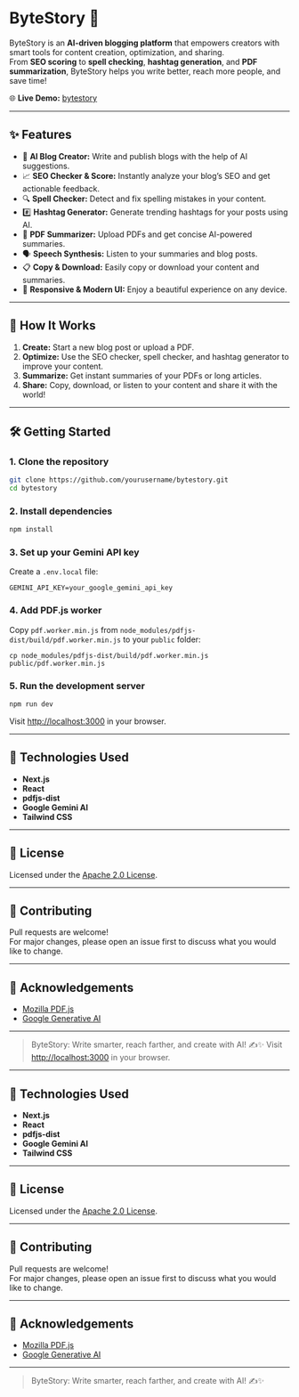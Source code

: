 # ByteStory 🚀

ByteStory is an **AI-driven blogging platform** that empowers creators with smart tools for content creation, optimization, and sharing.  
From **SEO scoring** to **spell checking**, **hashtag generation**, and **PDF summarization**, ByteStory helps you write better, reach more people, and save time!

🌐 **Live Demo:** [bytestory](https://byte-story.vercel.app/)

---

## ✨ Features

- 📝 **AI Blog Creator:** Write and publish blogs with the help of AI suggestions.
- 📈 **SEO Checker & Score:** Instantly analyze your blog’s SEO and get actionable feedback.
- 🔍 **Spell Checker:** Detect and fix spelling mistakes in your content.
- #️⃣ **Hashtag Generator:** Generate trending hashtags for your posts using AI.
- 📄 **PDF Summarizer:** Upload PDFs and get concise AI-powered summaries.
- 🗣️ **Speech Synthesis:** Listen to your summaries and blog posts.
- 📋 **Copy & Download:** Easily copy or download your content and summaries.
- 🌙 **Responsive & Modern UI:** Enjoy a beautiful experience on any device.

---

## 🚦 How It Works

1. **Create:** Start a new blog post or upload a PDF.
2. **Optimize:** Use the SEO checker, spell checker, and hashtag generator to improve your content.
3. **Summarize:** Get instant summaries of your PDFs or long articles.
4. **Share:** Copy, download, or listen to your content and share it with the world!

---

## 🛠️ Getting Started

### 1. Clone the repository

```sh
git clone https://github.com/yourusername/bytestory.git
cd bytestory
```

### 2. Install dependencies

```sh
npm install
```

### 3. Set up your Gemini API key

Create a `.env.local` file:

```
GEMINI_API_KEY=your_google_gemini_api_key
```

### 4. Add PDF.js worker

Copy `pdf.worker.min.js` from `node_modules/pdfjs-dist/build/pdf.worker.min.js` to your `public` folder:

```
cp node_modules/pdfjs-dist/build/pdf.worker.min.js public/pdf.worker.min.js
```

### 5. Run the development server

```sh
npm run dev
```

Visit [http://localhost:3000](http://localhost:3000) in your browser.

---

## 🧠 Technologies Used

- **Next.js**  
- **React**  
- **pdfjs-dist**  
- **Google Gemini AI**  
- **Tailwind CSS**  

---

## 📜 License

Licensed under the [Apache 2.0 License](LICENSE).

---

## 🤝 Contributing

Pull requests are welcome!  
For major changes, please open an issue first to discuss what you would like to change.

---

## 🙏 Acknowledgements

- [Mozilla PDF.js](https://github.com/mozilla/pdf.js)
- [Google Generative AI](https://ai.google.dev/)

---

> ByteStory: Write smarter, reach farther, and create with AI! ✍️✨
Visit [http://localhost:3000](http://localhost:3000) in your browser.

---

## 🧠 Technologies Used

- **Next.js**  
- **React**  
- **pdfjs-dist**  
- **Google Gemini AI**  
- **Tailwind CSS**  

---

## 📜 License

Licensed under the [Apache 2.0 License](LICENSE).

---

## 🤝 Contributing

Pull requests are welcome!  
For major changes, please open an issue first to discuss what you would like to change.

---

## 🙏 Acknowledgements

- [Mozilla PDF.js](https://github.com/mozilla/pdf.js)
- [Google Generative AI](https://ai.google.dev/)

---

> ByteStory: Write smarter, reach farther, and create with AI! ✍️✨
